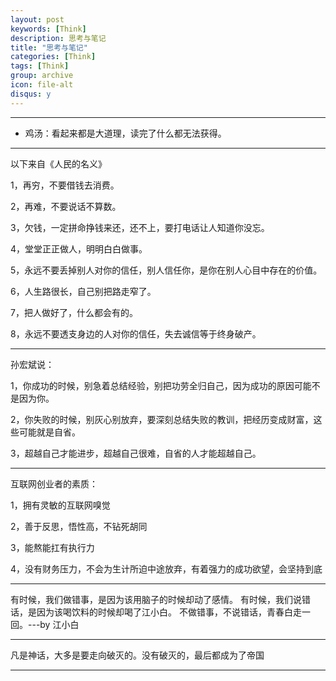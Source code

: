```yaml
---
layout: post
keywords: [Think]
description: 思考与笔记
title: "思考与笔记"
categories: [Think]
tags: [Think]
group: archive
icon: file-alt
disqus: y
---
```


---


- 鸡汤：看起来都是大道理，读完了什么都无法获得。

----
以下来自《人民的名义》

1，再穷，不要借钱去消费。

2，再难，不要说话不算数。

3，欠钱，一定拼命挣钱来还，还不上，要打电话让人知道你没忘。

4，堂堂正正做人，明明白白做事。

5，永远不要丢掉别人对你的信任，别人信任你，是你在别人心目中存在的价值。

6，人生路很长，自己别把路走窄了。

7，把人做好了，什么都会有的。

8，永远不要透支身边的人对你的信任，失去诚信等于终身破产。


----
孙宏斌说：

1，你成功的时候，别急着总结经验，别把功劳全归自己，因为成功的原因可能不是因为你。

2，你失败的时候，别灰心别放弃，要深刻总结失败的教训，把经历变成财富，这些可能就是自省。

3，超越自己才能进步，超越自己很难，自省的人才能超越自己。

----
互联网创业者的素质：

1，拥有灵敏的互联网嗅觉

2，善于反思，悟性高，不钻死胡同

3，能熬能扛有执行力

4，没有财务压力，不会为生计所迫中途放弃，有着强力的成功欲望，会坚持到底



----
有时候，我们做错事，是因为该用脑子的时候却动了感情。
有时候，我们说错话，是因为该喝饮料的时候却喝了江小白。
不做错事，不说错话，青春白走一回。---by 江小白

----
凡是神话，大多是要走向破灭的。没有破灭的，最后都成为了帝国

----
